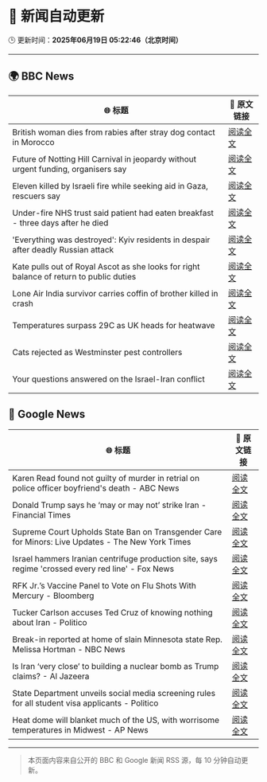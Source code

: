 # 🧠 新闻自动更新

🕒 更新时间：**2025年06月19日 05:22:46（北京时间）**

---

## 🌍 BBC News

| 🌐 标题 | 🔗 原文链接 |
|--------|-------------|
| British woman dies from rabies after stray dog contact in Morocco | [阅读全文](https://www.bbc.com/news/articles/c98wyllp170o) |
| Future of Notting Hill Carnival in jeopardy without urgent funding, organisers say | [阅读全文](https://www.bbc.com/news/articles/cq8zxk083qko) |
| Eleven killed by Israeli fire while seeking aid in Gaza, rescuers say | [阅读全文](https://www.bbc.com/news/articles/c7841705x18o) |
| Under-fire NHS trust said patient had eaten breakfast - three days after he died | [阅读全文](https://www.bbc.com/news/articles/cly2r0x9xwlo) |
| 'Everything was destroyed': Kyiv residents in despair after deadly Russian attack | [阅读全文](https://www.bbc.com/news/articles/c98j1y70e95o) |
| Kate pulls out of Royal Ascot as she looks for right balance of return to public duties | [阅读全文](https://www.bbc.com/news/articles/cjrl34rvdxdo) |
| Lone Air India survivor carries coffin of brother killed in crash | [阅读全文](https://www.bbc.com/news/articles/cvg8591rpjyo) |
| Temperatures surpass 29C as UK heads for heatwave | [阅读全文](https://www.bbc.com/news/articles/c8d6jmmdq5go) |
| Cats rejected as Westminster pest controllers | [阅读全文](https://www.bbc.com/news/articles/cqjqrddnldgo) |
| Your questions answered on the Israel-Iran conflict | [阅读全文](https://www.bbc.com/news/articles/clyn3jx2nxqo) |

## 📰 Google News

| 🌐 标题 | 🔗 原文链接 |
|--------|-------------|
| Karen Read found not guilty of murder in retrial on police officer boyfriend's death - ABC News | [阅读全文](https://news.google.com/rss/articles/CBMie0FVX3lxTE1henI4akEzZFZleWljbWo5ZnR4N0JuRVZGRTF5dlF2V2Jvd3p6MHN0UVlVQy1FNXdvVWJmSzQ4Rl9mSjY3OUJOUmRlS0VEMXdwaFVBc0dYNkVmT0EwenlwTDBYNVdfS2MwM2JfeUJrQ1RkUDdpaXBYakgzc9IBgAFBVV95cUxOUTM3RU44WVJVdDV0TUFYVjFBQWJxbFVMN1JVd1BjTGdSSWNYOS1IUWFKTkx1T3ZwdTA3N3JkV0NUdHl3RDFiVnlNNnVMblNNU0pmMURnRHRzV2dNS2YxMnNCZE5aU09zeHdiMk55TUxoaWFWRUNwcjh1ekp6SlN3Yw?oc=5) |
| Donald Trump says he ‘may or may not’ strike Iran - Financial Times | [阅读全文](https://news.google.com/rss/articles/CBMicEFVX3lxTFA5eHFKLXFDd3hpRk9ZWkg5dzdWTHBmOGNLeDl5NGRwOUdINlNBcDZlSGZiNG85UG4zYlQwZGZta1lpUG8wYVRpQnFUOUN4V0NHV2sySVVSaDVRYThSNU53QjdRUFhXMzVYd202VnZlZlo?oc=5) |
| Supreme Court Upholds State Ban on Transgender Care for Minors: Live Updates - The New York Times | [阅读全文](https://news.google.com/rss/articles/CBMifkFVX3lxTE5kYUxFalF5eWJGZTAwVy1HeXkyMmxiMTZIRkpEOVNndnRkZTlxWmJfeXczbi10TzNkdUVmOFkzc1N3RnFUalBJZzdQNTFqQW53dVoyRkRmd21RelZ0ZGF3ZWdwQXU0UENDS3Rrcml3NTV3NHZBM3JpNnU4OFFmZw?oc=5) |
| Israel hammers Iranian centrifuge production site, says regime 'crossed every red line' - Fox News | [阅读全文](https://news.google.com/rss/articles/CBMidkFVX3lxTFB1U0lxbkhNZGJRRnhfS01nNmJXbnpTakxBdkNDQ29OU2h4QXo1SzU0Z3pWTjJvQTZId01UdDFBcF81ZTF1TVNob1BRRFNhYWJWU3kyd2lBazFxX2NMYXlpWVNpcHNyNElEUHVON2xjclJnNGRxckHSAXtBVV95cUxNZ1lWanZsLWFJWXlYbkp5T29LaXhIZTYtWGtNWnllOHY1b1dsbVhSYUs4RUdDNnVYVnZ1bzRJc1RRX0YxWkNjYlBUSjNuVUVXZlRGNXJlWGN0ZVhLa0pwcXRhdDR3QzRJRFNJR3E3d3h1VnFxalRrcTc0dVE?oc=5) |
| RFK Jr.’s Vaccine Panel to Vote on Flu Shots With Mercury - Bloomberg | [阅读全文](https://news.google.com/rss/articles/CBMiqwFBVV95cUxONmQzVlE5RUE4VVo2RFB5aFZHLWN5all3WExvdWEzR1ZlUjhXMnpvQlBOc09Tcllrem1qRmQtaFJJVnYyeXFfX2pieUZ4VVBEVlVZeFZqWFhxSlAyU2UzdEJQei1LY1RWLU5SWGtjZW54aFpLMmFvMTkwVkVFSGZxVWRqOWZjZ0l2dVZ3Nlp4VEhfeFZRNGFUc0pMYXdWbVJsbUdtZmtWc1hMUnM?oc=5) |
| Tucker Carlson accuses Ted Cruz of knowing nothing about Iran - Politico | [阅读全文](https://news.google.com/rss/articles/CBMihgFBVV95cUxPcTlaOEloTVNIQ2tHb0s2V3h4STJFeGtMMFA0RkFqVWFTSVhqT3YzOWFDejhYVHRUWC1NTUo3S3BlMWN6U1pNenlxMjdUY2U5YVVEOGJCaXJFZHF0bkZIWVF1bUFCNGNSeFVtYnZVVUJWd1lnUmUzY01lYWlVZFIxU3lONDg0dw?oc=5) |
| Break-in reported at home of slain Minnesota state Rep. Melissa Hortman - NBC News | [阅读全文](https://news.google.com/rss/articles/CBMirgFBVV95cUxNUFQtU0F4eTJaV1NfVV95WUJZMTNRMWZ4d0duX1RUUVlCTzczR0wxeVBxU19UYldwT3IzTVgzNElhbkJDakdzd3RmMjBIU2FvanB2UXJrV0VLZmtWOU53SThVUXpUM0N1NGdGbHl2RDE4akhVT3o3LUJRdmxIckxpM3ZwcGlUU0VCQ3FHVThxT3o3R0FZeWpLZVRVWW80dzZ1QnN6em9JVGNFX3o0TXfSAVZBVV95cUxNakpnbXJ5b2tEeDU5OUF6ME5PbmR4d3FwaV9XenhSaFhQNTBGLWhCcVhWNlU0a2hfeUQ0RTdta0NMSmhUWUZjQUpReDVuNW5oMkhvTnhvUQ?oc=5) |
| Is Iran ‘very close’ to building a nuclear bomb as Trump claims? - Al Jazeera | [阅读全文](https://news.google.com/rss/articles/CBMipAFBVV95cUxQSFA4TjJ6LWRlS3ZpY0x1X0ZwRHE5SjB1WXhjRVdfX2VZY1hMVjlCR3BqZGIxMmprQS03cjRWbFpLQkJPOVdRVEI5Wkl5OHdyMExpamhJb2hpNHV2dUwySm9DSFNtUUNkNGxWTzVPZW9mQTU0TjBhVExtUjc0Wk5QTG8tOE9SVHQwTjMwUDZaTmxNVE03SEVwSXRVV0l4OUpRbm9GLdIBqgFBVV95cUxOV25sX09wb1F4bkpvbzRzSUhxcWNvaEJiM1liTDJGWWlJUTcyRWJIQVRyMWM2SWpoRWhwWFMxendmSUJfOExGdVlFTEdYQXBNMzgzYXJSNXRJaWpoQUJWUDVjanRiTk5tODBHZ1R0OVVnbkRKOWFOTjdsSTJFc1JSQ0J4UENiR2ZVSmF1eVlaR2lGM0VEdUh4NllKZE53eEVpSzJVOGtiX3UtUQ?oc=5) |
| State Department unveils social media screening rules for all student visa applicants - Politico | [阅读全文](https://news.google.com/rss/articles/CBMijwFBVV95cUxQM0Q3dWtRQ1NNX0dIQks2UmY1ZnZ4NVZvb1BFSjJxbmpOMzlLNHJTQ0ljcFFiY1JYT2hCM3F5dURxdzJJclozWjFwel9GQVBEUE1DZXVWWjVxSVhxOXhpakcyVFFlYXQtVXpSLWgxaE9RT3VIX0NqNUJqeGQyU0FqLUpjaE01RFpMeGR1ZWlRSQ?oc=5) |
| Heat dome will blanket much of the US, with worrisome temperatures in Midwest - AP News | [阅读全文](https://news.google.com/rss/articles/CBMiqAFBVV95cUxNc1NFdlE1V1NKc2lhaVFWUG04SW9UME1mSXp3ZWFORnhNNmRLSzhyMjlKMmJXQ3ladjcxZ3R4RGhzZ29zTG1YMlNuclo0UjVGeDdkdXBoQUdEejlobzBTNUxTOEpyQ1lWQm0tTjZ0cmNOUUNfcldGQ1o5NE9oTkFSbVJONG04OWZvY0F5LUp5QTlyY3A3ZHlfQzhFRDFvaURPVDdHSFZLVU8?oc=5) |

---
> 本页面内容来自公开的 BBC 和 Google 新闻 RSS 源，每 10 分钟自动更新。